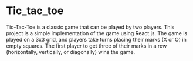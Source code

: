 # Tic_tac_toe
Tic-Tac-Toe is a classic game that can be played by two players. This project is a simple implementation of the game using React.js. The game is played on a 3x3 grid, and players take turns placing their marks (X or O) in empty squares. The first player to get three of their marks in a row (horizontally, vertically, or diagonally) wins the game.
